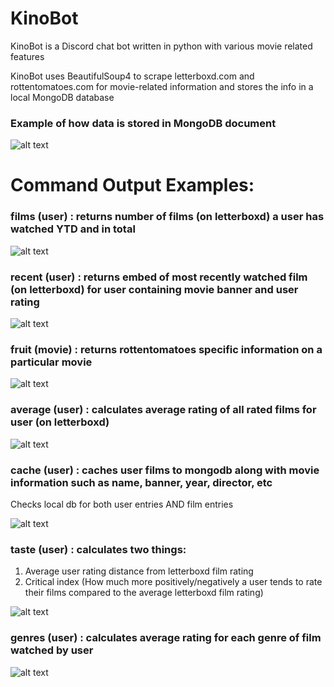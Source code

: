 # KinoBot
KinoBot is a Discord chat bot written in python with various movie related features

KinoBot uses BeautifulSoup4 to scrape letterboxd.com and rottentomatoes.com for movie-related information and stores the info in a local MongoDB database

### Example of how data is stored in MongoDB document
![alt text](https://i.imgur.com/3tuTPYK.png)


# Command Output Examples:

### films (user) : returns number of films (on letterboxd) a user has watched YTD and in total
![alt text](https://i.imgur.com/u85vsXG.png)


### recent (user) : returns embed of most recently watched film (on letterboxd) for user containing movie banner and user rating

![alt text](https://i.imgur.com/kPyWqlI.png)


### fruit (movie) : returns rottentomatoes specific information on a particular movie
![alt text](https://i.imgur.com/yCnifmq.png)


### average (user) : calculates average rating of all rated films for user (on letterboxd)
![alt text](https://i.imgur.com/Ac7kyX7.png)


### cache (user) : caches user films to mongodb along with movie information such as name, banner, year, director, etc
Checks local db for both user entries AND film entries

![alt text](https://i.imgur.com/0sduPhl.png)


### taste (user) : calculates two things:
1. Average user rating distance from letterboxd film rating
2. Critical index (How much more positively/negatively a user tends to rate their films compared to the average letterboxd film rating)

![alt text](https://i.imgur.com/k62rgUU.png)


### genres (user) : calculates average rating for each genre of film watched by user
![alt text](https://i.imgur.com/uQ2QfuE.png)
